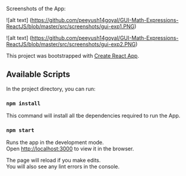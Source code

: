 Screenshots of the App: 

![alt text] (https://github.com/peeyush14goyal/GUI-Math-Expressions-ReactJS/blob/master/src/screenshots/gui-exp1.PNG)

![alt text] (https://github.com/peeyush14goyal/GUI-Math-Expressions-ReactJS/blob/master/src/screenshots/gui-exp2.PNG)

This project was bootstrapped with [Create React App](https://github.com/facebook/create-react-app).

## Available Scripts

In the project directory, you can run:
### `npm install`

This command will install all tbe dependencies required to run the App.


### `npm start`

Runs the app in the development mode.<br />
Open [http://localhost:3000](http://localhost:3000) to view it in the browser.

The page will reload if you make edits.<br />
You will also see any lint errors in the console.
